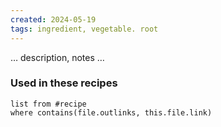```yaml
---
created: 2024-05-19
tags: ingredient, vegetable. root
---
```



… description, notes …

### Used in these recipes

```dataview
list from #recipe
where contains(file.outlinks, this.file.link)
```